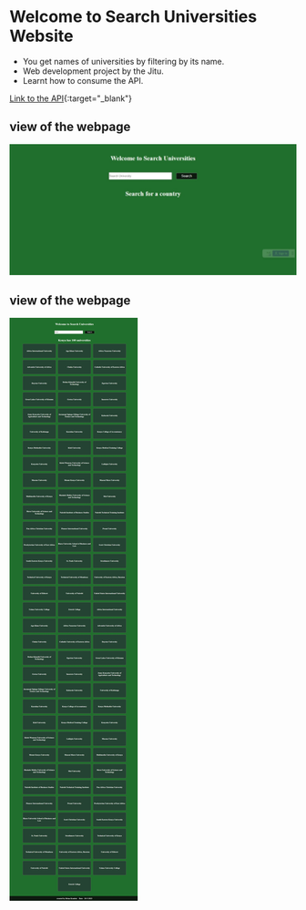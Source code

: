 # Welcome to Search Universities Website

- You get names of universities by filtering by its name.
- Web development project by the Jitu.
- Learnt how to consume the API.

 [Link to the API](http://universities.hipolabs.com/search?country=kenya){:target="_blank"}



## view of the webpage
![ KemboiTechBlog](/src/assets/beforeSearch.jpeg)

## view of the webpage
![ KemboiTechBlog](/src/assets/afterSearch.jpeg)

